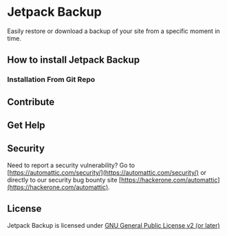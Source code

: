 # Jetpack Backup

Easily restore or download a backup of your site from a specific moment in time.

## How to install Jetpack Backup

### Installation From Git Repo

## Contribute

## Get Help

## Security

Need to report a security vulnerability? Go to [https://automattic.com/security/](https://automattic.com/security/) or directly to our security bug bounty site [https://hackerone.com/automattic](https://hackerone.com/automattic).

## License

Jetpack Backup is licensed under [GNU General Public License v2 (or later)](./LICENSE.txt)

